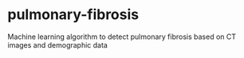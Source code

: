 # pulmonary-fibrosis
Machine learning algorithm to detect pulmonary fibrosis based on CT images and demographic data
